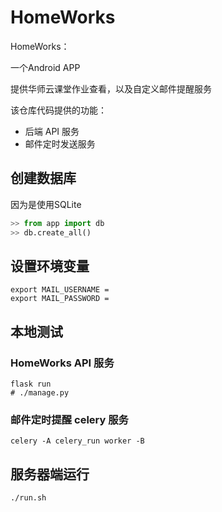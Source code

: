 # HomeWorks

HomeWorks：

一个Android APP

提供华师云课堂作业查看，以及自定义邮件提醒服务

该仓库代码提供的功能：

+ 后端 API 服务
+ 邮件定时发送服务

## 创建数据库

因为是使用SQLite

```python
>> from app import db
>> db.create_all()
```

## 设置环境变量

```shell
export MAIL_USERNAME =
export MAIL_PASSWORD =
```

## 本地测试

### HomeWorks API 服务

```shell
flask run
# ./manage.py
```

### 邮件定时提醒 celery 服务

```shell
celery -A celery_run worker -B
```

## 服务器端运行

```shell
./run.sh
```
